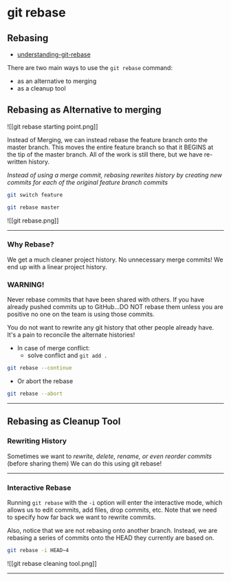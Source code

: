 # git rebase

## Rebasing

- [understanding-git-rebase](https://community.appsmith.com/content/guide/understanding-git-rebase?ref=dailydev)

There are two main ways to use the `git rebase` command:

- as an alternative to merging
- as a cleanup tool

## Rebasing as Alternative to merging

![[git rebase starting point.png]]

Instead of Merging, we can instead rebase the feature branch onto the master branch. This moves the entire feature branch so that it BEGINS at the tip of the master branch. All of the work is still there, but we have re-written history.

_Instead of using a merge commit, rebasing rewrites history by creating new commits for each of the original feature branch commits_

```bash
git switch feature
```

```bash
git rebase master
```

![[git rebase.png]]

---

### Why Rebase?

We get a much cleaner project history. No unnecessary merge commits! We end up with a linear project history.

### WARNING!

Never rebase commits that have been shared with others. If you have already pushed commits up to GitHub...DO NOT rebase them unless you are positive no one on the team is using those commits.

You do not want to rewrite any git history that other people already have. It's a pain to reconcile the alternate histories!

- In case of merge conflict:
  - solve conflict and `git add .`

```bash
git rebase --continue
```

- Or abort the rebase

```bash
git rebase --abort
```

---

## Rebasing as Cleanup Tool

### Rewriting History

Sometimes we want to _rewrite, delete, rename, or even reorder commits_ (before sharing them)
We can do this using git rebase!

---

### Interactive Rebase

Running `git rebase` with the `-i` option will enter the interactive mode, which allows us to edit commits, add files, drop commits, etc. Note that we need to specify how far back we want to rewrite commits.

Also, notice that we are not rebasing onto another branch. Instead, we are rebasing a series of commits onto the HEAD they currently are based on.

```bash
git rebase -i HEAD~4
```

![[git rebase cleaning tool.png]]

---

